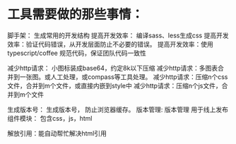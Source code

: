 
# 工具需要做的那些事情：

脚手架： 生成常用的开发结构
提高开发效率： 编译sass、less生成css
提高开发效率：验证代码错误，从开发层面防止不必要的错误。
提高开发效率：使用typescript/coffee 规范代码，保证团队代码一致性

减少http请求： 小图标装成base64，约定8k以下压缩
减少http请求：多图表合并到一张图。或人工处理，或compass等工具处理。
减少http请求：压缩n个css文件，合并到m个文件，或直接内嵌到style中
减少http请求：压缩n个js文件，合并到m个文件

生成版本号： 生成版本号， 防止浏览器缓存。
版本管理: 版本管理 用于线上发布
组件模块： 包含css，js，html

解放引用：能自动帮忙解决html引用
